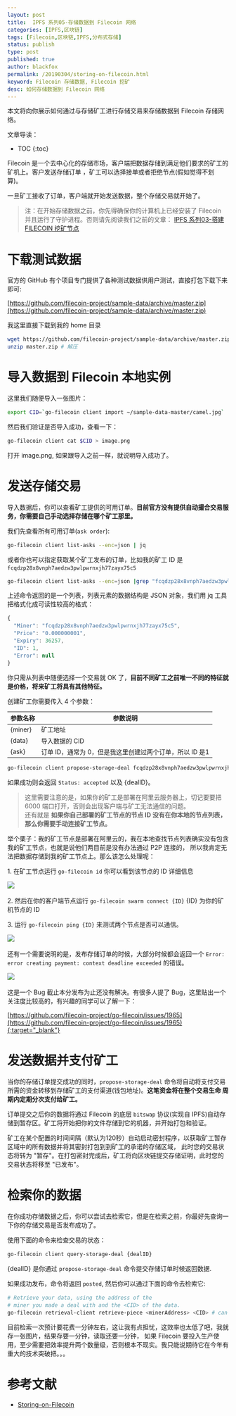 ```yaml
---
layout: post
title:  IPFS 系列05-存储数据到 Filecoin 网络
categories: [IPFS,区块链]
tags: [Filecoin,区块链,IPFS,分布式存储]
status: publish
type: post
published: true
author: blackfox
permalink: /20190304/storing-on-filecoin.html
keyword: Filecoin 存储数据, Filecoin 挖矿
desc: 如何存储数据到 Filecoin 网络
---
```


本文将向你展示如何通过与存储矿工进行存储交易来存储数据到 Filecoin 存储网络。

文章导读：

* TOC
{:toc}

Filecoin 是一个去中心化的存储市场，客户端把数据存储到满足他们要求的矿工的矿机上。客户发送存储订单 ，矿工可以选择接单或者拒绝节点(假如觉得不划算)。

一旦矿工接收了订单，客户端就开始发送数据，整个存储交易就开始了。

> 注：在开始存储数据之前，你先得确保你的计算机上已经安装了 Filecoin 并且运行了守护进程。否则请先阅读我们之前的文章： 
[IPFS 系列03-搭建 FILECOIN 挖矿节点](/20190227/getstart-with-filecoin.html)


# 下载测试数据

官方的 GitHub 有个项目专门提供了各种测试数据供用户测试，直接打包下载下来即可:

[https://github.com/filecoin-project/sample-data/archive/master.zip](https://github.com/filecoin-project/sample-data/archive/master.zip)

我这里直接下载到我的 home 目录

```bash
wget https://github.com/filecoin-project/sample-data/archive/master.zip # 下载
unzip master.zip # 解压
```

# 导入数据到 Filecoin 本地实例

这里我们随便导入一张图片：

```bash
export CID=`go-filecoin client import ~/sample-data-master/camel.jpg`
```

然后我们验证是否导入成功，查看一下：

```bash
go-filecoin client cat $CID > image.png
```
打开 image.png, 如果跟导入之前一样，就说明导入成功了。

# 发送存储交易

导入数据后，你可以查看矿工提供的可用订单。__目前官方没有提供自动撮合交易服务，你需要自己手动选择存储在哪个矿工那里。__

我们先查看所有可用订单(`ask order`):

```bash
go-filecoin client list-asks --enc=json | jq
```

或者你也可以指定获取某个矿工发布的订单，比如我的矿工 ID 是 `fcqdzp28x8vnph7aedzw3pwlpwrnxjh77zayx75c5`

```bash
go-filecoin client list-asks --enc=json |grep "fcqdzp28x8vnph7aedzw3pwlpwrnxjh77zayx75c5" |jq
```

上述命令返回的是一个列表，列表元素的数据结构是 JSON 对象，我们用 jq 工具把格式化成可读性较高的格式：

```javascript
{
  "Miner": "fcqdzp28x8vnph7aedzw3pwlpwrnxjh77zayx75c5",
  "Price": "0.000000001",
  "Expiry": 36257,
  "ID": 1,
  "Error": null
}
```

你只需从列表中随便选择一个交易就 OK 了，__目前不同矿工之前唯一不同的特征就是价格，将来矿工将具有其他特征。__

创建矿工你需要传入 4 个参数：

参数名称 | 参数说明
--------|--------
{miner} | 矿工地址
{data} | 导入数据的 CID
{ask} | 订单 ID，通常为 0，但是我这里创建过两个订单，所以 ID 是1

```bash
go-filecoin client propose-storage-deal fcqdzp28x8vnph7aedzw3pwlpwrnxjh77zayx75c5 $CID 1 2880
```

如果成功则会返回 `Status: accepted` 以及 {dealID}。

> 这里需要注意的是，如果你的矿工是部署在阿里云服务器上，切记要要把 6000 端口打开，否则会出现客户端与矿工无法通信的问题。<br />
还有就是 __如果你自己部署的矿工节点的节点 ID 没有在你本地的节点列表，那么你需要手动连接矿工节点。__ 

举个栗子：我的矿工节点是部署在阿里云的，我在本地查找节点列表确实没有包含我的矿工节点，也就是说他们两目前是没有办法通过 P2P 连接的，
所以我肯定无法把数据存储到我的矿工节点上。那么该怎么处理呢：

1\. 在矿工节点运行 `go-filecoin id` 你可以看到该节点的 ID 详细信息

<img class="img-view" data-src="http://blog.img.r9it.com/image-6d008d1db4e2b490fc46f67973a44254.png" src="/images/1px.png" />

2\. 然后在你的客户端节点运行 `go-filecoin swarm connect {ID}` {ID} 为你的矿机节点的 ID

3\. 运行 `go-filecoin ping {ID}` 来测试两个节点是否可以通信。

<img class="img-view" data-src="http://blog.img.r9it.com/image-e3db27aa5188d026af2ebcb337492bf5.png" src="/images/1px.png" />

还有一个需要说明的是，发布存储订单的时候，大部分时候都会返回一个 `Error: error creating payment: context deadline exceeded` 的错误。

<img class="img-view" data-src="http://blog.img.r9it.com/image-1f2571674ef9a5e106549f6cd50c8efd.png" src="/images/1px.png" />

这是一个 Bug 截止本分发布为止还没有解决。有很多人提了 Bug，这里贴出一个关注度比较高的，有兴趣的同学可以了解一下：

[https://github.com/filecoin-project/go-filecoin/issues/1965](https://github.com/filecoin-project/go-filecoin/issues/1965){:target="_blank"}


# 发送数据并支付矿工

当你的存储订单提交成功的同时，`propose-storage-deal` 命令将自动将支付交易所需的资金转移到存储矿工的支付渠道(钱包地址)。__这笔资金将在整个交易生命
周期内定期分次支付给矿工。__

订单提交之后你的数据将通过 Filecoin 的底层 `bitswap` 协议(实现自 IPFS)自动存储到暂存区。矿工将开始把你的文件存储到它的机器，并开始打包和验证。

矿工在某个配置的时间间隔（默认为120秒）自动启动密封程序，以获取矿工暂存区域中的所有数据并将其密封打包到到矿工的承诺的存储区域，
此时您的交易状态将转为 "暂存"。在打包密封完成后，矿工将向区块链提交存储证明，此时您的交易状态将移至 "已发布"。


# 检索你的数据

在你成功存储数据之后，你可以尝试去检索它，但是在检索之前，你最好先查询一下你的存储交易是否发布成功了。

使用下面的命令来检查交易的状态：

```bash
go-filecoin client query-storage-deal {dealID}
```

{dealID} 是你通过 `propose-storage-deal` 命令提交存储订单时候返回数据.

如果成功发布，命令将返回 `posted`, 然后你可以通过下面的命令去检索它: 

```bash
# Retrieve your data, using the address of the
# miner you made a deal with and the <CID> of the data.
go-filecoin retrieval-client retrieve-piece <minerAddress> <CID> # can take a minute
```

目前检索一次预计要花费一分钟左右，这让我有点担忧，这效率也太低了吧，我就存一张图片，结果存要一分钟，读取还要一分钟，
如果 Filecoin 要投入生产使用，至少需要把效率提升两个数量级，否则根本不现实。我只能说期待它在今年有重大的技术突破把。。。




# 参考文献

* [Storing-on-Filecoin](https://github.com/filecoin-project/go-filecoin/wiki/Storing-on-Filecoin)


